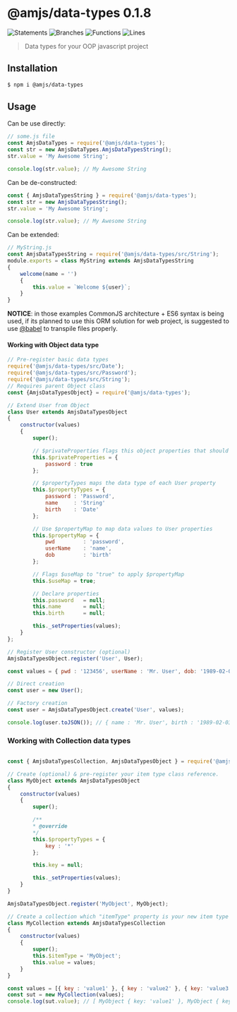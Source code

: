 # @amjs/data-types 0.1.8

![Statements](https://img.shields.io/badge/Statements-100%25-brightgreen.svg) ![Branches](https://img.shields.io/badge/Branches-100%25-brightgreen.svg) ![Functions](https://img.shields.io/badge/Functions-100%25-brightgreen.svg) ![Lines](https://img.shields.io/badge/Lines-100%25-brightgreen.svg)

> Data types for your OOP javascript project

## Installation

```bash
$ npm i @amjs/data-types
```
## Usage

Can be use directly:
```javascript
// some.js file
const AmjsDataTypes = require('@amjs/data-types');
const str = new AmjsDataTypes.AmjsDataTypesString();
str.value = 'My Awesome String';

console.log(str.value); // My Awesome String
```

Can be de-constructed:
```javascript
const { AmjsDataTypesString } = require('@amjs/data-types');
const str = new AmjsDataTypesString();
str.value = 'My Awesome String';

console.log(str.value); // My Awesome String
```

Can be extended:
```javascript
// MyString.js
const AmjsDataTypesString = require('@amjs/data-types/src/String');
module.exports = class MyString extends AmjsDataTypesString
{
    welcome(name = '')
    {
        this.value = `Welcome ${user}`;
    }
}
```

__NOTICE__: in those examples CommonJS architecture + ES6 syntax is being used,
if its planned to use this ORM solution for web project,
is suggested to use [@babel](https://babeljs.io)
to transpile files properly.
#### Working with Object data type

```javascript
// Pre-register basic data types
require('@amjs/data-types/src/Date');
require('@amjs/data-types/src/Password');
require('@amjs/data-types/src/String');
// Requires parent Object class
const {AmjsDataTypesObject} = require('@amjs/data-types');

// Extend User from Object
class User extends AmjsDataTypesObject
{
    constructor(values)
    {
        super();

        // $privateProperties flags this object properties that should be handled internally
        this.$privateProperties = {
            password : true
        };

        // $propertyTypes maps the data type of each User property
        this.$propertyTypes = {
            password : 'Password',
            name     : 'String'
            birth    : 'Date'
        };

        // Use $propertyMap to map data values to User properties
        this.$propertyMap = {
            pwd         : 'password',
            userName    : 'name',
            dob         : 'birth'
        };

        // Flags $useMap to "true" to apply $propertyMap
        this.$useMap = true;

        // Declare properties
        this.password   = null;
        this.name       = null;
        this.birth      = null;

        this._setProperties(values);
    }
};

// Register User constructor (optional)
AmjsDataTypesObject.register('User', User);

const values = { pwd : '123456', userName : 'Mr. User', dob: '1989-02-03' };

// Direct creation
const user = new User();

// Factory creation
const user = AmjsDataTypesObject.create('User', values);

console.log(user.toJSON()); // { name : 'Mr. User', birth : '1989-02-03' }
```
### Working with Collection data types

```javascript

const { AmjsDataTypesCollection, AmjsDataTypesObject } = require('@amjs/data-types');

// Create (optional) & pre-register your item type class reference.
class MyObject extends AmjsDataTypesObject
{
    constructor(values)
    {
        super();

        /**
        * @override
        */
        this.$propertyTypes = {
            key : '*'
        };

        this.key = null;

        this._setProperties(values);
    }
}

AmjsDataTypesObject.register('MyObject', MyObject);

// Create a collection which "itemType" property is your new item type class
class MyCollection extends AmjsDataTypesCollection
{
    constructor(values)
    {
        super();
        this.$itemType = 'MyObject';
        this.value = values;
    }
}

const values = [{ key : 'value1' }, { key : 'value2' }, { key: 'value3' }];
const sut = new MyCollection(values);
console.log(sut.value); // [ MyObject { key: 'value1' }, MyObject { key: 'value2' }, MyObject { key: 'value3' } ]
```

